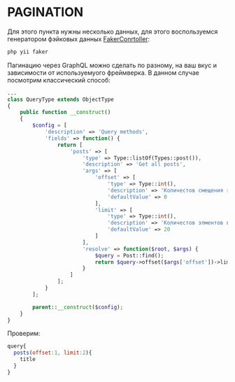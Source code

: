 PAGINATION
==========

Для этого пункта нужны несколько данных, для этого воспользуемся генератором фэйковых данных [FakerConrtoller](/commands/FakerController.php):
```php
php yii faker
```

Пагинацию через GraphQL можно сделать по разному, на ваш вкус и зависимости от используемуого фреймверка. В данном случае посмотрим классический способ:
```php
...
class QueryType extends ObjectType
{
    public function __construct()
    {
        $config = [
            'description' => 'Query methods',
            'fields' => function() {
                return [
                    'posts' => [
                        'type' => Type::listOf(Types::post()),
                        'description' => 'Get all posts',
                        'args' => [
                            'offset' => [
                                'type' => Type::int(),
                                'description' => 'Количестов смещения элментов в запросе',
                                'defaultValue' => 0
                            ],
                            'limit' => [
                                'type' => Type::int(),
                                'description' => 'Количестов элментов в запросе',
                                'defaultValue' => 20
                            ]
                        ],
                        'resolve' => function($root, $args) {
                            $query = Post::find();
                            return $query->offset($args['offset'])->limit($args['limit'])->all();
                        }
                    ]
                ];
            }
        ];

        parent::__construct($config);
    }
}
```
Проверим:
```js
query{
  posts(offset:1, limit:2){
    title
  }
}
```